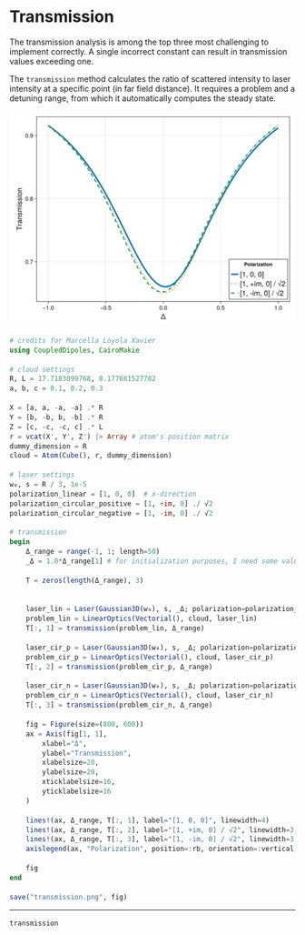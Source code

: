 # Transmission

The transmission analysis is among the top three most challenging to implement correctly. A single incorrect constant can result in transmission values exceeding one.

The `transmission` method calculates the ratio of scattered intensity to laser intensity at a specific point (in far field distance). It requires a problem and a detuning range, from which it automatically computes the steady state.


![Alt text](transmission.png)
```julia
# credits for Marcella Loyola Xavier
using CoupledDipoles, CairoMakie

# cloud settings
R, L = 17.7183099768, 8.177681527782
a, b, c = 0.1, 0.2, 0.3

X = [a, a, -a, -a] .* R
Y = [b, -b, b, -b] .* R
Z = [c, -c, -c, c] .* L
r = vcat(X', Y', Z') |> Array # atom's position matrix
dummy_dimension = R
cloud = Atom(Cube(), r, dummy_dimension)

# laser settings
w₀, s = R / 3, 1e-5
polarization_linear = [1, 0, 0]  # x-direction
polarization_circular_positive = [1, +im, 0] ./ √2 
polarization_circular_negative = [1, -im, 0] ./ √2

# transmission
begin
    Δ_range = range(-1, 1; length=50) 
    _Δ = 1.0*Δ_range[1] # for initialization purposes, I need some value

    T = zeros(length(Δ_range), 3)
    
    
    laser_lin = Laser(Gaussian3D(w₀), s, _Δ; polarization=polarization_linear)
    problem_lin = LinearOptics(Vectorial(), cloud, laser_lin)
    T[:, 1] = transmission(problem_lin, Δ_range)

    laser_cir_p = Laser(Gaussian3D(w₀), s, _Δ; polarization=polarization_circular_positive)
    problem_cir_p = LinearOptics(Vectorial(), cloud, laser_cir_p)
    T[:, 2] = transmission(problem_cir_p, Δ_range)

    laser_cir_n = Laser(Gaussian3D(w₀), s, _Δ; polarization=polarization_circular_negative)
    problem_cir_n = LinearOptics(Vectorial(), cloud, laser_cir_n)
    T[:, 3] = transmission(problem_cir_n, Δ_range)

    fig = Figure(size=(800, 600))
    ax = Axis(fig[1, 1],
        xlabel="Δ",
        ylabel="Transmission",
        xlabelsize=20,
        ylabelsize=20,
        xticklabelsize=16,
        yticklabelsize=16
    )

    lines!(ax, Δ_range, T[:, 1], label="[1, 0, 0]", linewidth=4)
    lines!(ax, Δ_range, T[:, 2], label="[1, +im, 0] / √2", linewidth=3, linestyle=:dot)
    lines!(ax, Δ_range, T[:, 3], label="[1, -im, 0] / √2", linewidth=3, linestyle=:dash)
    axislegend(ax, "Polarization", position=:rb, orientation=:vertical, labelsize=20)

    fig
end

save("transmission.png", fig)
```
---

```@docs
transmission
```
